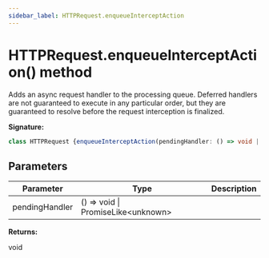 ```yaml
---
sidebar_label: HTTPRequest.enqueueInterceptAction
---
```

# HTTPRequest.enqueueInterceptAction() method

Adds an async request handler to the processing queue. Deferred handlers are not guaranteed to execute in any particular order, but they are guaranteed to resolve before the request interception is finalized.

**Signature:**

```typescript
class HTTPRequest {enqueueInterceptAction(pendingHandler: () => void | PromiseLike<unknown>): void;}
```

## Parameters

|  Parameter | Type | Description |
|  --- | --- | --- |
|  pendingHandler | () =&gt; void \| PromiseLike&lt;unknown&gt; |  |

**Returns:**

void

